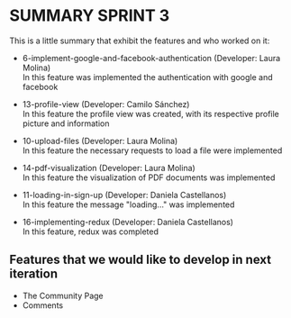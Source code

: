 # SUMMARY SPRINT 3

This is a little summary that exhibit the features and who worked on it:


* 6-implement-google-and-facebook-authentication (Developer: Laura Molina) </br>
In this feature was implemented the authentication with google and facebook

* 13-profile-view (Developer: Camilo Sánchez) </br>
In this feature the profile view was created, with its respective profile picture and information

* 10-upload-files (Developer: Laura Molina) </br>
In this feature the necessary requests to load a file were implemented

* 14-pdf-visualization (Developer: Laura Molina) </br>
In this feature the visualization of PDF documents was implemented

* 11-loading-in-sign-up (Developer: Daniela Castellanos) </br>
In this feature the message "loading..." was implemented

* 16-implementing-redux (Developer: Daniela Castellanos) </br>
In this feature, redux was completed

## Features that we would like to develop in next iteration

* The Community Page
* Comments

